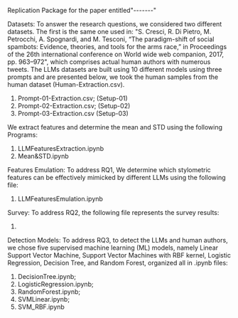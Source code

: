 Replication Package for the paper entitled"-------"

Datasets: To answer the research questions, we considered two different datasets. The first is the same one used in: "S. Cresci, R. Di Pietro, M. Petrocchi, A. Spognardi, and M. Tesconi, “The paradigm-shift of social spambots: Evidence, theories, and tools for the arms race,” in Proceedings of the 26th international conference on World wide web companion, 2017, pp. 963–972", which comprises actual human authors with numerous tweets. The LLMs datasets are built using 10 different models using three prompts and are presented below, we took the human samples from the human dataset (Human-Extraction.csv).

1. Prompt-01-Extraction.csv; (Setup-01)
2. Prompt-02-Extraction.csv; (Setup-02)
3. Prompt-03-Extraction.csv (Setup-03)

We extract features and determine the mean and STD using the following Programs:

1. LLMFeaturesExtraction.ipynb
2. Mean&STD.ipynb


Features Emulation: To address RQ1, We determine which stylometric features can be effectively mimicked by different LLMs using the following file:

1. LLMFeaturesEmulation.ipynb

Survey: To address RQ2, the following file represents the survey results:

1.

Detection Models: To address RQ3, to detect the LLMs and human authors, we chose five supervised machine learning (ML) models, namely Linear Support Vector Machine, Support Vector Machines with RBF kernel, Logistic Regression, Decision Tree, and Random Forest, organized all in .ipynb files:

1. DecisionTree.ipynb;
2. LogisticRegression.ipynb;
3. RandomForest.ipynb;
4. SVMLinear.ipynb;
5. SVM_RBF.ipynb

